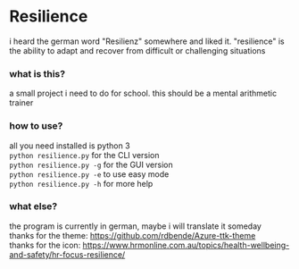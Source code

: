 # Resilience
i heard the german word "Resilienz" somewhere and liked it. "resilience" is the ability to adapt and recover from difficult or challenging situations

### what is this?
a small project i need to do for school. this should be a mental arithmetic trainer

### how to use?
all you need installed is python 3  
`python resilience.py` for the CLI version  
`python resilience.py -g` for the GUI version  
`python resilience.py -e` to use easy mode  
`python resilience.py -h` for more help  

### what else?
the program is currently in german, maybe i will translate it someday  
thanks for the theme: https://github.com/rdbende/Azure-ttk-theme  
thanks for the icon: https://www.hrmonline.com.au/topics/health-wellbeing-and-safety/hr-focus-resilience/  
